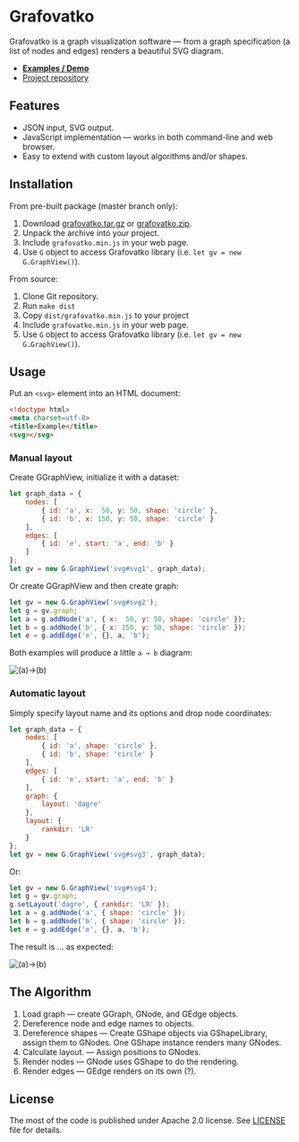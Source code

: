 Grafovatko
==========

Grafovatko is a graph visualization software — from a graph specification (a list
of nodes and edges) renders a beautiful SVG diagram.

- **[Examples / Demo](example/)**
- [Project repository](https://git.frozen-doe.net/smalldb/grafovatko)

Features
--------

- JSON input, SVG output.
- JavaScript implementation — works in both command-line and web browser.
- Easy to extend with custom layout algorithms and/or shapes.


Installation
------------

From pre-built package (master branch only):

1. Download [grafovatko.tar.gz](dist/grafovatko.tar.gz) or [grafovatko.zip](dist/grafovatko.zip).
2. Unpack the archive into your project.
3. Include `grafovatko.min.js` in your web page.
4. Use `G` object to access Grafovatko library (i.e. `let gv = new G.GraphView()`).

From source:

1. Clone Git repository.
2. Run `make dist`
3. Copy `dist/grafovatko.min.js` to your project
4. Include `grafovatko.min.js` in your web page.
5. Use `G` object to access Grafovatko library (i.e. `let gv = new G.GraphView()`).


Usage
-----

Put an `<svg>` element into an HTML document:

```html
<!doctype html>
<meta charset=utf-8>
<title>Example</title>
<svg></svg>
```

### Manual layout

Create GGraphView, initialize it with a dataset:

```js
let graph_data = {
	nodes: [
		{ id: 'a', x:  50, y: 50, shape: 'circle' },
		{ id: 'b', x: 150, y: 50, shape: 'circle' }
	],
	edges: [
		{ id: 'e', start: 'a', end: 'b' }
	]
};
let gv = new G.GraphView('svg#svg1', graph_data);
```

Or create GGraphView and then create graph:

```js
let gv = new G.GraphView('svg#svg2');
let g = gv.graph;
let a = g.addNode('a', { x:  50, y: 50, shape: 'circle' });
let b = g.addNode('b', { x: 150, y: 50, shape: 'circle' });
let e = g.addEdge('e', {}, a, 'b');
```

Both examples will produce a little `a → b` diagram:

![(a)→(b)](example/example-hello_world.svg)


### Automatic layout

Simply specify layout name and its options and drop node coordinates:

```js
let graph_data = {
	nodes: [
		{ id: 'a', shape: 'circle' },
		{ id: 'b', shape: 'circle' }
	],
	edges: [
		{ id: 'e', start: 'a', end: 'b' }
	],
	graph: {
		layout: 'dagre'
	},
	layout: {
		rankdir: 'LR'
	}
};
let gv = new G.GraphView('svg#svg3', graph_data);
```

Or:

```js
let gv = new G.GraphView('svg#svg4');
let g = gv.graph;
g.setLayout('dagre', { rankdir: 'LR' });
let a = g.addNode('a', { shape: 'circle' });
let b = g.addNode('b', { shape: 'circle' });
let e = g.addEdge('e', {}, a, 'b');
```

The result is … as expected:

![(a)→(b)](example/example-hello_world.svg)


The Algorithm
-------------

1. Load graph — create GGraph, GNode, and GEdge objects.
2. Dereference node and edge names to objects.
3. Dereference shapes — Create GShape objects via GShapeLibrary, assign them to GNodes. One GShape instance renders many GNodes.
4. Calculate layout. — Assign positions to GNodes.
5. Render nodes — GNode uses GShape to do the rendering.
6. Render edges — GEdge renders on its own (?).


License
-------

The most of the code is published under Apache 2.0 license. See
[LICENSE](LICENSE) file for details.

